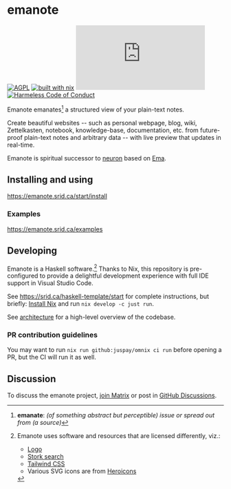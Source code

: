 # emanote

[![AGPL](https://img.shields.io/badge/License-AGPL%20v3-blue.svg)](https://en.wikipedia.org/wiki/Affero_General_Public_License)
[![built with nix](https://img.shields.io/badge/Built_With-Nix-5277C3.svg?logo=nixos&labelColor=73C3D5)](https://builtwithnix.org)
[![Matrix](https://img.shields.io/matrix/ema:matrix.org)](https://app.element.io/#/room/#ema:matrix.org "Chat on Matrix")
[![Harmeless Code of Conduct](https://img.shields.io/badge/harmless-8A2BE2)](https://srid.ca/coc "This project follows the 'Harmlessness Code of Conduct'")

Emanote emanates[^def] a structured view of your plain-text notes.

[^def]: **emanate**: *(of something abstract but perceptible) issue or spread out from (a source)*

Create beautiful websites -- such as personal webpage, blog, wiki, Zettelkasten, notebook, knowledge-base, documentation, etc. from future-proof plain-text notes and arbitrary data -- with live preview that updates in real-time.

Emanote is spiritual successor to [neuron](https://neuron.zettel.page) based on [Ema](https://ema.srid.ca).

## Installing and using

https://emanote.srid.ca/start/install

### Examples

https://emanote.srid.ca/examples

## Developing

Emanote is a Haskell software.[^licenses] Thanks to Nix, this repository is pre-configured to provide a delightful development experience with full IDE support in Visual Studio Code.

See https://srid.ca/haskell-template/start for complete instructions, but briefly: [Install Nix](https://nixos.asia/en/install) and run `nix develop -c just run`.

See [architecture](https://emanote.srid.ca/architecture) for a high-level overview of the codebase.

### PR contribution guidelines

You may want to run `nix run github:juspay/omnix ci run` before opening a PR, but the CI will run it as well.

## Discussion

To discuss the emanote project, [join Matrix][matrix] or post in [GitHub Discussions][ghdiscuss].

[matrix]: https://matrix.to/#/#ema:matrix.org
[ghdiscuss]: https://github.com/srid/emanote/discussions

[^licenses]: Emanote uses software and resources that are licensed differently, viz.:
    - [Logo](https://www.svgrepo.com/svg/267765/paper-plane)
    - [Stork search](https://github.com/jameslittle230/stork/blob/master/license.txt)
    - [Tailwind CSS](https://github.com/tailwindlabs/tailwindcss/blob/master/LICENSE)
    - Various SVG icons are from [Heroicons](https://github.com/tailwindlabs/heroicons/blob/master/LICENSE)
